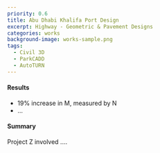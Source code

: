```yaml
---
priority: 0.6
title: Abu Dhabi Khalifa Port Design
excerpt: Highway - Geometric & Pavement Designs
categories: works
background-image: works-sample.png
tags:
  - Civil 3D
  - ParkCADD
  - AutoTURN
---
```


#### Results

- 19% increase in M, measured by N
- ...

#### Summary

Project Z involved ....
